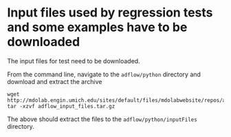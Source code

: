 # Input files used by regression tests and some examples have to be downloaded

The input files for test need to be downloaded.

From the command line, navigate to the `adflow/python` directory and download and extract the archive

```
wget http://mdolab.engin.umich.edu/sites/default/files/mdolabwebsite/repos/adflow/adflow_input_files.tar.gz
tar -xzvf adflow_input_files.tar.gz 
```

The above should extract the files to the `adflow/python/inputFiles` directory.